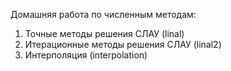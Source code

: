 Домашняя работа по численным методам:
1) Точные методы решения СЛАУ (linal)
2) Итерационные методы решения СЛАУ (linal2)
3) Интерполяция (interpolation)

